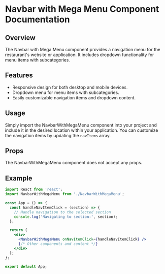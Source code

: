 # Navbar with Mega Menu Component Documentation

## Overview

The Navbar with Mega Menu component provides a navigation menu for the restaurant's website or application. It includes dropdown functionality for menu items with subcategories.

## Features

- Responsive design for both desktop and mobile devices.
- Dropdown menu for menu items with subcategories.
- Easily customizable navigation items and dropdown content.

## Usage

Simply import the NavbarWithMegaMenu component into your project and include it in the desired location within your application. You can customize the navigation items by updating the `navItems` array.

## Props

The NavbarWithMegaMenu component does not accept any props.

## Example

```jsx
import React from 'react';
import NavbarWithMegaMenu from './NavbarWithMegaMenu';

const App = () => {
  const handleNavItemClick = (section) => {
    // Handle navigation to the selected section
    console.log('Navigating to section:', section);
  };

  return (
    <div>
      <NavbarWithMegaMenu onNavItemClick={handleNavItemClick} />
      {/* Other components and content */}
    </div>
  );
};

export default App;
